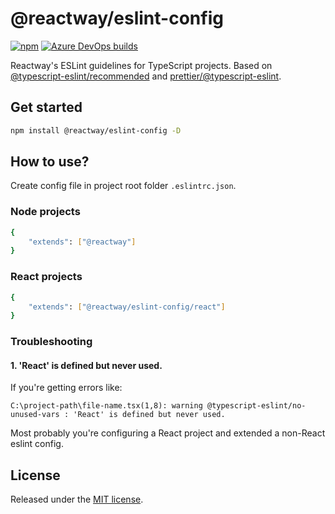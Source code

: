 # @reactway/eslint-config

[![npm](https://img.shields.io/npm/v/@reactway/eslint-config)](https://www.npmjs.com/package/@reactway/eslint-config)
[![Azure DevOps builds](https://img.shields.io/azure-devops/build/reactway/reactway/8)](https://dev.azure.com/reactway/ReactWay/_build?definitionId=8&_a=summary)

Reactway's ESLint guidelines for TypeScript projects. Based on [@typescript-eslint/recommended](https://github.com/typescript-eslint/typescript-eslint/tree/master/packages/eslint-plugin#supported-rules) and [prettier/@typescript-eslint](https://github.com/prettier/eslint-config-prettier).

## Get started

```sh
npm install @reactway/eslint-config -D
```

## How to use?

Create config file in project root folder `.eslintrc.json`.

### Node projects

```sh
{
    "extends": ["@reactway"]
}
```

### React projects

```sh
{
    "extends": ["@reactway/eslint-config/react"]
}
```

### Troubleshooting

#### 1. 'React' is defined but never used.

If you're getting errors like:
```
C:\project-path\file-name.tsx(1,8): warning @typescript-eslint/no-unused-vars : 'React' is defined but never used.
```

Most probably you're configuring a React project and extended a non-React eslint config.

## License

Released under the [MIT license](LICENSE).
